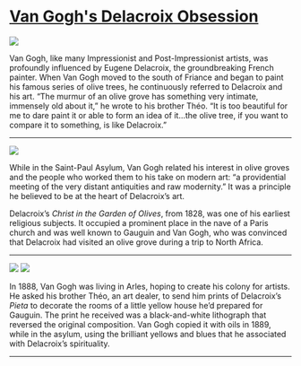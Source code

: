 # [Van Gogh's Delacroix Obsession](http://artsmia.github.io/griot/#/stories/1117)

![](http://cdn.dx.artsmia.org/thumbs/tn_mia_5001702.jpg)

Van Gogh, like many Impressionist and Post-Impressionist artists, was profoundly influenced by Eugene Delacroix, the groundbreaking French painter. When Van Gogh moved to the south of Friance and began to paint his famous series of olive trees, he continuously referred to Delacroix and his art. “The murmur of an olive grove has something very intimate, immensely old about it,” he wrote to his brother Théo. “It is too beautiful for me to dare paint it or able to form an idea of it…the olive tree, if you want to compare it to something, is like Delacroix.”

---

![](http://cdn.dx.artsmia.org/thumbs/tn_null.jpg)

While in the Saint-Paul Asylum, Van Gogh related his interest in olive groves and the people who worked them to his take on modern art: “a providential meeting of the very distant antiquities and raw modernity.” It was a principle he believed to be at the heart of Delacroix’s art.

Delacroix’s *Christ in the Garden of Olives*, from 1828, was one of his earliest religious subjects. It occupied a prominent place in the nave of a Paris church and was well known to Gauguin and Van Gogh, who was convinced that Delacroix had visited an olive grove during a trip to North Africa.

---

![](http://cdn.dx.artsmia.org/thumbs/tn_null.jpg)
![](http://cdn.dx.artsmia.org/thumbs/tn_null.jpg)

In 1888, Van Gogh was living in Arles, hoping to create his colony for artists. He asked his brother Théo, an art dealer, to send him prints of Delacroix’s *Pieta* to decorate the rooms of a little yellow house he’d prepared for Gauguin. The print he received was a black-and-white lithograph that reversed the original composition. Van Gogh copied it with oils in 1889, while in the asylum, using the brilliant yellows and blues that he associated with Delacroix’s spirituality.

---
